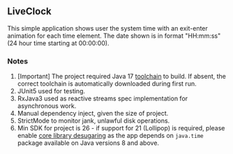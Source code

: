 ## LiveClock
This simple application shows user the system time with an exit-enter animation for each time element.
The date shown is in format "HH:mm:ss" (24 hour time starting at 00:00:00).

### Notes
1. [Important] The project required Java 17 [toolchain](https://docs.gradle.org/current/userguide/toolchains.html) 
   to build. If absent, the correct toolchain is automatically downloaded during first run.
2. JUnit5 used for testing.
3. RxJava3 used as reactive streams spec implementation for asynchronous work.
4. Manual dependency inject, given the size of project.
5. StrictMode to monitor jank, unlawful disk operations.
6. Min SDK for project is 26 - if support for 21 (Lollipop) is required, please enable [core library desugaring](https://developer.android.com/studio/write/java8-support#library-desugaring) as the app depends on `java.time` 
   package available on Java versions 8 and above.
